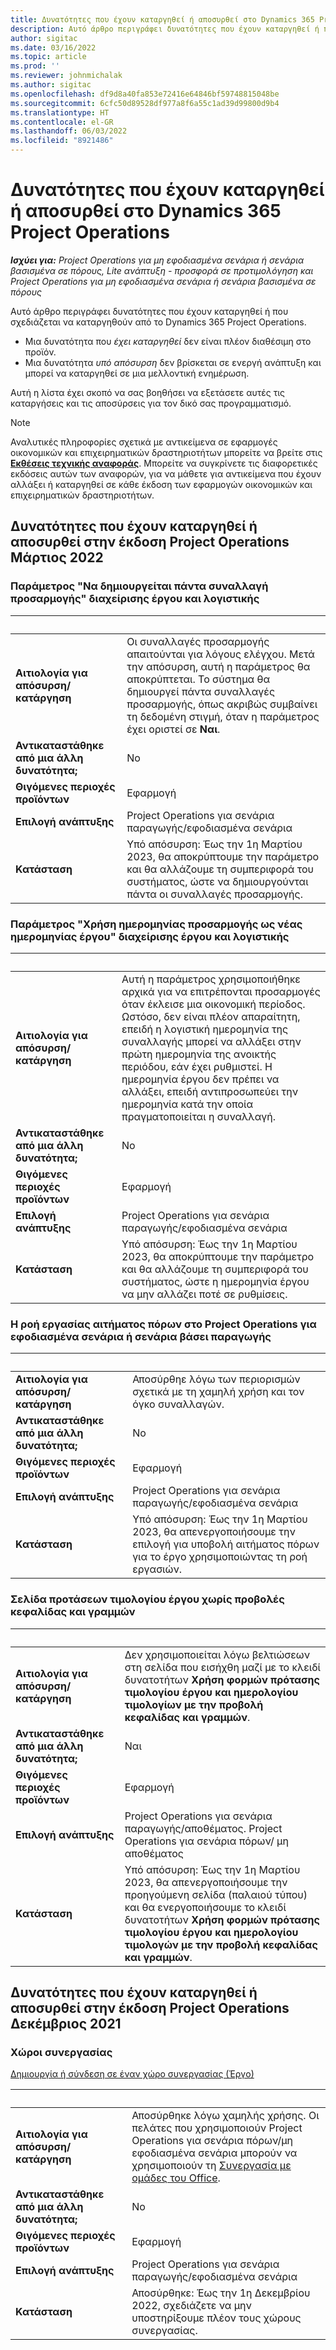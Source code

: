 ```yaml
---
title: Δυνατότητες που έχουν καταργηθεί ή αποσυρθεί στο Dynamics 365 Project Operations
description: Αυτό άρθρο περιγράφει δυνατότητες που έχουν καταργηθεί ή που σχεδιάζεται να καταργηθούν από το Dynamics 365 Project Operations.
author: sigitac
ms.date: 03/16/2022
ms.topic: article
ms.prod: ''
ms.reviewer: johnmichalak
ms.author: sigitac
ms.openlocfilehash: df9d8a40fa853e72416e64846bf59748815048be
ms.sourcegitcommit: 6cfc50d89528df977a8f6a55c1ad39d99800d9b4
ms.translationtype: HT
ms.contentlocale: el-GR
ms.lasthandoff: 06/03/2022
ms.locfileid: "8921486"
---
```

# <a name="removed-or-deprecated-features-in-dynamics-365-project-operations"></a>Δυνατότητες που έχουν καταργηθεί ή αποσυρθεί στο Dynamics 365 Project Operations

_**Ισχύει για:** Project Operations για μη εφοδιασμένα σενάρια ή σενάρια βασισμένα σε πόρους, Lite ανάπτυξη - προσφορά σε προτιμολόγηση και Project Operations για μη εφοδιασμένα σενάρια ή σενάρια βασισμένα σε πόρους_

Αυτό άρθρο περιγράφει δυνατότητες που έχουν καταργηθεί ή που σχεδιάζεται να καταργηθούν από το Dynamics 365 Project Operations.

- Μια δυνατότητα που *έχει καταργηθεί* δεν είναι πλέον διαθέσιμη στο προϊόν.
- Μια δυνατότητα *υπό απόσυρση* δεν βρίσκεται σε ενεργή ανάπτυξη και μπορεί να καταργηθεί σε μια μελλοντική ενημέρωση.

Αυτή η λίστα έχει σκοπό να σας βοηθήσει να εξετάσετε αυτές τις καταργήσεις και τις αποσύρσεις για τον δικό σας προγραμματισμό.

> [!NOTE]
> Αναλυτικές πληροφορίες σχετικά με αντικείμενα σε εφαρμογές οικονομικών και επιχειρηματικών δραστηριοτήτων μπορείτε να βρείτε στις [**Εκθέσεις τεχνικής αναφοράς**](/dynamics/s-e/global/axtechrefrep_61). Μπορείτε να συγκρίνετε τις διαφορετικές εκδόσεις αυτών των αναφορών, για να μάθετε για αντικείμενα που έχουν αλλάξει ή καταργηθεί σε κάθε έκδοση των εφαρμογών οικονομικών και επιχειρηματικών δραστηριοτήτων.

## <a name="features-removed-or-deprecated-in-the-project-operations-march-2022-release"></a>Δυνατότητες που έχουν καταργηθεί ή αποσυρθεί στην έκδοση Project Operations Μάρτιος 2022

### <a name="project-management-and-accounting-always-create-adjustment-transaction-parameter"></a>Παράμετρος "Να δημιουργείται πάντα συναλλαγή προσαρμογής" διαχείρισης έργου και λογιστικής

| &nbsp; | &nbsp; |
|--------|--------|
| **Αιτιολογία για απόσυρση/κατάργηση** | Οι συναλλαγές προσαρμογής απαιτούνται για λόγους ελέγχου. Μετά την απόσυρση, αυτή η παράμετρος θα αποκρύπτεται. Το σύστημα θα δημιουργεί πάντα συναλλαγές προσαρμογής, όπως ακριβώς συμβαίνει τη δεδομένη στιγμή, όταν η παράμετρος έχει οριστεί σε **Ναι**. |
| **Αντικαταστάθηκε από μια άλλη δυνατότητα;** | No |
| **Θιγόμενες περιοχές προϊόντων** | Εφαρμογή |
| **Επιλογή ανάπτυξης** | Project Operations για σενάρια παραγωγής/εφοδιασμένα σενάρια |
| **Κατάσταση** | Υπό απόσυρση: Έως την 1η Μαρτίου 2023, θα αποκρύπτουμε την παράμετρο και θα αλλάζουμε τη συμπεριφορά του συστήματος, ώστε να δημιουργούνται πάντα οι συναλλαγές προσαρμογής. |

### <a name="project-management-and-accounting-use-adjustment-date-as-new-project-date-parameter"></a>Παράμετρος "Χρήση ημερομηνίας προσαρμογής ως νέας ημερομηνίας έργου" διαχείρισης έργου και λογιστικής

| &nbsp; | &nbsp; |
|--------|--------|
| **Αιτιολογία για απόσυρση/κατάργηση** | Αυτή η παράμετρος χρησιμοποιήθηκε αρχικά για να επιτρέπονται προσαρμογές όταν έκλεισε μια οικονομική περίοδος. Ωστόσο, δεν είναι πλέον απαραίτητη, επειδή η λογιστική ημερομηνία της συναλλαγής μπορεί να αλλάξει στην πρώτη ημερομηνία της ανοικτής περιόδου, εάν έχει ρυθμιστεί. Η ημερομηνία έργου δεν πρέπει να αλλάξει, επειδή αντιπροσωπεύει την ημερομηνία κατά την οποία πραγματοποιείται η συναλλαγή. |
| **Αντικαταστάθηκε από μια άλλη δυνατότητα;** | No |
| **Θιγόμενες περιοχές προϊόντων** | Εφαρμογή |
| **Επιλογή ανάπτυξης** | Project Operations για σενάρια παραγωγής/εφοδιασμένα σενάρια |
| **Κατάσταση** | Υπό απόσυρση: Έως την 1η Μαρτίου 2023, θα αποκρύπτουμε την παράμετρο και θα αλλάζουμε τη συμπεριφορά του συστήματος, ώστε η ημερομηνία έργου να μην αλλάζει ποτέ σε ρυθμίσεις. |

### <a name="resource-request-workflow-in-project-operations-for-stockedproduction-based-scenarios"></a>Η ροή εργασίας αιτήματος πόρων στο Project Operations για εφοδιασμένα σενάρια ή σενάρια βάσει παραγωγής

| &nbsp; | &nbsp; |
|--------|--------|
| **Αιτιολογία για απόσυρση/κατάργηση** | Αποσύρθηε λόγω των περιορισμών σχετικά με τη χαμηλή χρήση και τον όγκο συναλλαγών. |
| **Αντικαταστάθηκε από μια άλλη δυνατότητα;** | No |
| **Θιγόμενες περιοχές προϊόντων** | Εφαρμογή |
| **Επιλογή ανάπτυξης** | Project Operations για σενάρια παραγωγής/εφοδιασμένα σενάρια |
| **Κατάσταση** | Υπό απόσυρση: Έως την 1η Μαρτίου 2023, θα απενεργοποιήσουμε την επιλογή για υποβολή αιτήματος πόρων για το έργο χρησιμοποιώντας τη ροή εργασιών. |

### <a name="project-invoice-proposal-page-without-header-and-lines-views"></a>Σελίδα προτάσεων τιμολογίου έργου χωρίς προβολές κεφαλίδας και γραμμών

| &nbsp; | &nbsp; |
|--------|--------|
| **Αιτιολογία για απόσυρση/κατάργηση** | Δεν χρησιμοποιείται λόγω βελτιώσεων στη σελίδα που εισήχθη μαζί με το κλειδί δυνατοτήτων **Χρήση φορμών πρότασης τιμολογίου έργου και ημερολογίου τιμολογίων με την προβολή κεφαλίδας και γραμμών**. |
| **Αντικαταστάθηκε από μια άλλη δυνατότητα;** | Ναι |
| **Θιγόμενες περιοχές προϊόντων** | Εφαρμογή |
| **Επιλογή ανάπτυξης** | Project Operations για σενάρια παραγωγής/αποθέματος. Project Operations για σενάρια πόρων/ μη αποθέματος |
| **Κατάσταση** | Υπό απόσυρση: Έως την 1η Μαρτίου 2023, θα απενεργοποιήσουμε την προηγούμενη σελίδα (παλαιού τύπου) και θα ενεργοποιήσουμε το κλειδί δυνατοτήτων **Χρήση φορμών πρότασης τιμολογίου έργου και ημερολογίου τιμολογών με την προβολή κεφαλίδας και γραμμών**. |

## <a name="features-removed-or-deprecated-in-the-project-operations-december-2021-release"></a>Δυνατότητες που έχουν καταργηθεί ή αποσυρθεί στην έκδοση Project Operations Δεκέμβριος 2021

### <a name="collaboration-workspaces"></a>Χώροι συνεργασίας

[Δημιουργία ή σύνδεση σε έναν χώρο συνεργασίας (Έργο)](/dynamicsax-2012/appuser-itpro/create-or-link-to-a-collaboration-workspace-project)

| &nbsp; | &nbsp; |
|--------|--------|
| **Αιτιολογία για απόσυρση/κατάργηση** | Αποσύρθηκε λόγω χαμηλής χρήσης. Οι πελάτες που χρησιμοποιούν Project Operations για σενάρια πόρων/μη εφοδιασμένα σενάρια μπορούν να χρησιμοποιούν τη [Συνεργασία με ομάδες του Office](../project-management/collaboration-groups.md). |
| **Αντικαταστάθηκε από μια άλλη δυνατότητα;** | No |
| **Θιγόμενες περιοχές προϊόντων** | Εφαρμογή  |
| **Επιλογή ανάπτυξης** | Project Operations για σενάρια παραγωγής/εφοδιασμένα σενάρια |
| **Κατάσταση** | Αποσύρθηκε: Έως την 1η Δεκεμβρίου 2022, σχεδιάζετε να μην υποστηρίξουμε πλέον τους χώρους συνεργασίας. |
